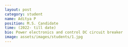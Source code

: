```yaml
---
layout: post
category: student
name: Aditya P
position: M.S. Candidate
time: (2022- till date)
bio: Power electronics and control DC circuit breaker
image: assets/images/students/1.jpg
---
```

